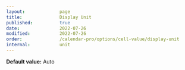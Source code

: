 ```yaml
---
layout:             page
title:              Display Unit
published:          true
date:               2022-07-26
modified:           2022-07-26
order:              /calendar-pro/options/cell-value/display-unit
internal:           unit
---
```

**Default value:** Auto
